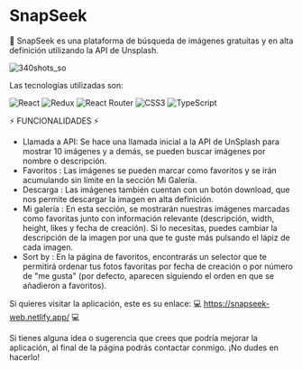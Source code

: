# SnapSeek

📸 SnapSeek es una plataforma de búsqueda de imágenes gratuitas y en alta definición utilizando la API de Unsplash.

![340shots_so](https://github.com/user-attachments/assets/91d2a2a9-e7a3-4019-a02e-9a622c478b8c)

Las tecnologías utilizadas son:

![React](https://img.shields.io/badge/react-%2320232a.svg?style=for-the-badge&logo=react&logoColor=%2361DAFB) ![Redux](https://img.shields.io/badge/redux-%23593d88.svg?style=for-the-badge&logo=redux&logoColor=white) ![React Router](https://img.shields.io/badge/React_Router-CA4245?style=for-the-badge&logo=react-router&logoColor=white) ![CSS3](https://img.shields.io/badge/css3-%231572B6.svg?style=for-the-badge&logo=css3&logoColor=white) ![TypeScript](https://img.shields.io/badge/typescript-%23007ACC.svg?style=for-the-badge&logo=typescript&logoColor=white)

⚡ FUNCIONALIDADES ⚡

- Llamada a API: Se hace una llamada inicial a la API de UnSplash para mostrar 10 imágenes y a demás, se pueden buscar imágenes por nombre o descripción.
- Favoritos : Las imágenes se pueden marcar como favoritos y se irán acumulando sin límite en la sección Mi Galería.
- Descarga : Las imágenes también cuentan con un botón download, que nos permite descargar la imagen en alta definición.
- Mi galería : En esta sección, se mostrarán nuestras imágenes marcadas como favoritas junto con información relevante (descripción, width, height, likes y fecha de creación). Si lo necesitas, puedes cambiar la descripción de la imagen por una que te guste más pulsando el lápiz de cada imagen.
- Sort by : En la página de favoritos, encontrarás un selector que te permitirá ordenar tus fotos favoritas por fecha de creación o por número de "me gusta" (por defecto, aparecen siguiendo el orden en que se añadieron a favoritos).

Si quieres visitar la aplicación, este es su enlace:
💻 https://snapseek-web.netlify.app/ 💻

Si tienes alguna idea o sugerencia que crees que podría mejorar la aplicación, al final de la página podrás contactar conmigo. ¡No dudes en hacerlo!
